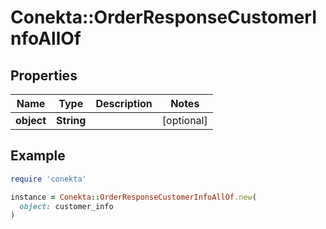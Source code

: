 # Conekta::OrderResponseCustomerInfoAllOf

## Properties

| Name | Type | Description | Notes |
| ---- | ---- | ----------- | ----- |
| **object** | **String** |  | [optional] |

## Example

```ruby
require 'conekta'

instance = Conekta::OrderResponseCustomerInfoAllOf.new(
  object: customer_info
)
```

